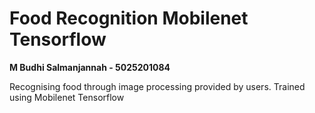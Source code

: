 # Food Recognition Mobilenet Tensorflow
 **M Budhi Salmanjannah - 5025201084**
 
 Recognising food through image processing provided by users. Trained using Mobilenet Tensorflow
